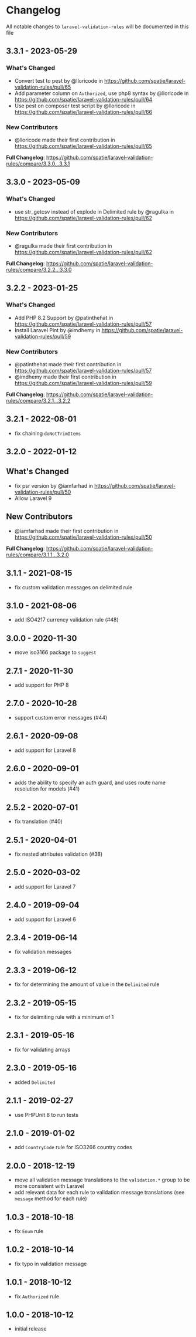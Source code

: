 # Changelog

All notable changes to `laravel-validation-rules` will be documented in this file

## 3.3.1 - 2023-05-29

### What's Changed

- Convert test to pest by @lloricode in https://github.com/spatie/laravel-validation-rules/pull/65
- Add parameter column on `Authorized`, use php8 syntax by @lloricode in https://github.com/spatie/laravel-validation-rules/pull/64
- Use pest on composer test script by @lloricode in https://github.com/spatie/laravel-validation-rules/pull/66

### New Contributors

- @lloricode made their first contribution in https://github.com/spatie/laravel-validation-rules/pull/65

**Full Changelog**: https://github.com/spatie/laravel-validation-rules/compare/3.3.0...3.3.1

## 3.3.0 - 2023-05-09

### What's Changed

- use str_getcsv instead of explode in Delimited rule by @ragulka in https://github.com/spatie/laravel-validation-rules/pull/62

### New Contributors

- @ragulka made their first contribution in https://github.com/spatie/laravel-validation-rules/pull/62

**Full Changelog**: https://github.com/spatie/laravel-validation-rules/compare/3.2.2...3.3.0

## 3.2.2 - 2023-01-25

### What's Changed

- Add PHP 8.2 Support by @patinthehat in https://github.com/spatie/laravel-validation-rules/pull/57
- Install Laravel Pint by @imdhemy in https://github.com/spatie/laravel-validation-rules/pull/59

### New Contributors

- @patinthehat made their first contribution in https://github.com/spatie/laravel-validation-rules/pull/57
- @imdhemy made their first contribution in https://github.com/spatie/laravel-validation-rules/pull/59

**Full Changelog**: https://github.com/spatie/laravel-validation-rules/compare/3.2.1...3.2.2

## 3.2.1 - 2022-08-01

- fix chaining `doNotTrimItems`

## 3.2.0 - 2022-01-12

## What's Changed

- fix psr version by @iamfarhad in https://github.com/spatie/laravel-validation-rules/pull/50
- Allow Laravel 9

## New Contributors

- @iamfarhad made their first contribution in https://github.com/spatie/laravel-validation-rules/pull/50

**Full Changelog**: https://github.com/spatie/laravel-validation-rules/compare/3.1.1...3.2.0

## 3.1.1 - 2021-08-15

- fix custom validation messages on delimited rule

## 3.1.0 - 2021-08-06

- add ISO4217 currency validation rule (#48)

## 3.0.0 - 2020-11-30

- move iso3166 package to `suggest`

## 2.7.1 - 2020-11-30

- add support for PHP 8

## 2.7.0 - 2020-10-28

- support custom error messages (#44)

## 2.6.1 - 2020-09-08

- add support for Laravel 8

## 2.6.0 - 2020-09-01

- adds the ability to specify an auth guard, and uses route name resolution for models (#41)

## 2.5.2 - 2020-07-01

- fix translation (#40)

## 2.5.1 - 2020-04-01

- fix nested attributes validation (#38)

## 2.5.0 - 2020-03-02

- add support for Laravel 7

## 2.4.0 - 2019-09-04

- add support for Laravel 6

## 2.3.4 - 2019-06-14

- fix validation messages

## 2.3.3 - 2019-06-12

- fix for determining the amount of value in the `Delimited` rule

## 2.3.2 - 2019-05-15

- fix for delimiting rule with a minimum of 1

## 2.3.1 - 2019-05-16

- fix for validating arrays

## 2.3.0 - 2019-05-16

- added `Delimited`

## 2.1.1 - 2019-02-27

- use PHPUnit 8 to run tests

## 2.1.0 - 2019-01-02

- add `CountryCode` rule for ISO3266 country codes

## 2.0.0 - 2018-12-19

- move all validation message translations to the `validation.*` group to be more consistent with Laravel
- add relevant data for each rule to validation message translations (see `message` method for each rule)

## 1.0.3 - 2018-10-18

- fix `Enum` rule

## 1.0.2 - 2018-10-14

- fix typo in validation message

## 1.0.1 - 2018-10-12

- fix `Authorized` rule

## 1.0.0 - 2018-10-12

- initial release
